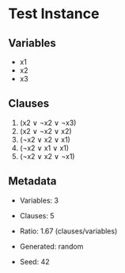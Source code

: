 # Test Instance

## Variables
- x1
- x2
- x3

## Clauses
1. (x2 ∨ ¬x2 ∨ ¬x3)
2. (x2 ∨ ¬x2 ∨ x2)
3. (¬x2 ∨ x2 ∨ x1)
4. (¬x2 ∨ x1 ∨ x1)
5. (¬x2 ∨ x2 ∨ ¬x1)

## Metadata
- Variables: 3
- Clauses: 5
- Ratio: 1.67 (clauses/variables)
- Generated: random

- Seed: 42